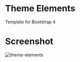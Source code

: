 # Theme Elements

Template for Bootstrap 4

# Screenshot

![theme-elements](https://user-images.githubusercontent.com/11728231/51980261-d0972380-248f-11e9-8ec5-ee8f003a439b.jpg)
